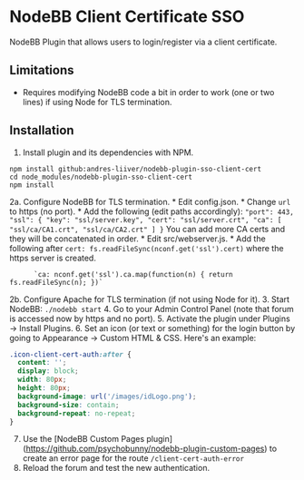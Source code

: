 # NodeBB Client Certificate SSO

NodeBB Plugin that allows users to login/register via a client certificate.

## Limitations

* Requires modifying NodeBB code a bit in order to work (one or two lines) if using Node for TLS termination.

## Installation

1. Install plugin and its dependencies with NPM.

  ```
  npm install github:andres-liiver/nodebb-plugin-sso-client-cert
  cd node_modules/nodebb-plugin-sso-client-cert
  npm install
  ```
2a. Configure NodeBB for TLS termination.
    * Edit config.json.
        * Change `url` to https (no port).
        * Add the following (edit paths accordingly):
        ```
        "port": 443,
        "ssl": {
          "key": "ssl/server.key",
          "cert": "ssl/server.crt",
          "ca": [
            "ssl/ca/CA1.crt",
            "ssl/ca/CA2.crt"
          ]
        }
        ```
        You can add more CA certs and they will be concatenated in order.
    * Edit src/webserver.js.
        * Add the following after `cert: fs.readFileSync(nconf.get('ssl').cert)` where the https server is created.
        
          `ca: nconf.get('ssl').ca.map(function(n) { return fs.readFileSync(n); })`
        
2b. Configure Apache for TLS termination (if not using Node for it).
3. Start NodeBB: `./nodebb start`
4. Go to your Admin Control Panel (note that forum is accessed now by https and no port).
5. Activate the plugin under Plugins -> Install Plugins.
6. Set an icon (or text or something) for the login button by going to Appearance -> Custom HTML & CSS. Here's an example:

  ```CSS
  .icon-client-cert-auth:after {
    content: '';
    display: block;
    width: 80px;
    height: 80px;
    background-image: url('/images/idLogo.png');
    background-size: contain;
    background-repeat: no-repeat;
  }
  ```
7. Use the [NodeBB Custom Pages plugin] (https://github.com/psychobunny/nodebb-plugin-custom-pages) to create an error page for the route `/client-cert-auth-error`
8. Reload the forum and test the new authentication.
